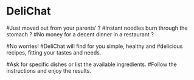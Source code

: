 # DeliChat

#Just moved out from your parents’ ?
#Instant noodles burn through the stomach ?
#No money for a decent dinner in a restaurant ?

#No worries!
#DeliChat will find for you simple, healthy and
#delicious recipes, fitting your tastes and needs.

#Ask for specific dishes or list the available ingredients.
#Follow the instructions and enjoy the results.
